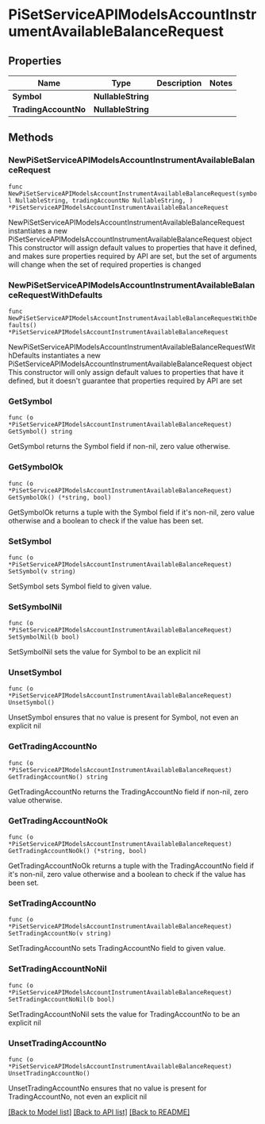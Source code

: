 # PiSetServiceAPIModelsAccountInstrumentAvailableBalanceRequest

## Properties

Name | Type | Description | Notes
------------ | ------------- | ------------- | -------------
**Symbol** | **NullableString** |  | 
**TradingAccountNo** | **NullableString** |  | 

## Methods

### NewPiSetServiceAPIModelsAccountInstrumentAvailableBalanceRequest

`func NewPiSetServiceAPIModelsAccountInstrumentAvailableBalanceRequest(symbol NullableString, tradingAccountNo NullableString, ) *PiSetServiceAPIModelsAccountInstrumentAvailableBalanceRequest`

NewPiSetServiceAPIModelsAccountInstrumentAvailableBalanceRequest instantiates a new PiSetServiceAPIModelsAccountInstrumentAvailableBalanceRequest object
This constructor will assign default values to properties that have it defined,
and makes sure properties required by API are set, but the set of arguments
will change when the set of required properties is changed

### NewPiSetServiceAPIModelsAccountInstrumentAvailableBalanceRequestWithDefaults

`func NewPiSetServiceAPIModelsAccountInstrumentAvailableBalanceRequestWithDefaults() *PiSetServiceAPIModelsAccountInstrumentAvailableBalanceRequest`

NewPiSetServiceAPIModelsAccountInstrumentAvailableBalanceRequestWithDefaults instantiates a new PiSetServiceAPIModelsAccountInstrumentAvailableBalanceRequest object
This constructor will only assign default values to properties that have it defined,
but it doesn't guarantee that properties required by API are set

### GetSymbol

`func (o *PiSetServiceAPIModelsAccountInstrumentAvailableBalanceRequest) GetSymbol() string`

GetSymbol returns the Symbol field if non-nil, zero value otherwise.

### GetSymbolOk

`func (o *PiSetServiceAPIModelsAccountInstrumentAvailableBalanceRequest) GetSymbolOk() (*string, bool)`

GetSymbolOk returns a tuple with the Symbol field if it's non-nil, zero value otherwise
and a boolean to check if the value has been set.

### SetSymbol

`func (o *PiSetServiceAPIModelsAccountInstrumentAvailableBalanceRequest) SetSymbol(v string)`

SetSymbol sets Symbol field to given value.


### SetSymbolNil

`func (o *PiSetServiceAPIModelsAccountInstrumentAvailableBalanceRequest) SetSymbolNil(b bool)`

 SetSymbolNil sets the value for Symbol to be an explicit nil

### UnsetSymbol
`func (o *PiSetServiceAPIModelsAccountInstrumentAvailableBalanceRequest) UnsetSymbol()`

UnsetSymbol ensures that no value is present for Symbol, not even an explicit nil
### GetTradingAccountNo

`func (o *PiSetServiceAPIModelsAccountInstrumentAvailableBalanceRequest) GetTradingAccountNo() string`

GetTradingAccountNo returns the TradingAccountNo field if non-nil, zero value otherwise.

### GetTradingAccountNoOk

`func (o *PiSetServiceAPIModelsAccountInstrumentAvailableBalanceRequest) GetTradingAccountNoOk() (*string, bool)`

GetTradingAccountNoOk returns a tuple with the TradingAccountNo field if it's non-nil, zero value otherwise
and a boolean to check if the value has been set.

### SetTradingAccountNo

`func (o *PiSetServiceAPIModelsAccountInstrumentAvailableBalanceRequest) SetTradingAccountNo(v string)`

SetTradingAccountNo sets TradingAccountNo field to given value.


### SetTradingAccountNoNil

`func (o *PiSetServiceAPIModelsAccountInstrumentAvailableBalanceRequest) SetTradingAccountNoNil(b bool)`

 SetTradingAccountNoNil sets the value for TradingAccountNo to be an explicit nil

### UnsetTradingAccountNo
`func (o *PiSetServiceAPIModelsAccountInstrumentAvailableBalanceRequest) UnsetTradingAccountNo()`

UnsetTradingAccountNo ensures that no value is present for TradingAccountNo, not even an explicit nil

[[Back to Model list]](../README.md#documentation-for-models) [[Back to API list]](../README.md#documentation-for-api-endpoints) [[Back to README]](../README.md)


